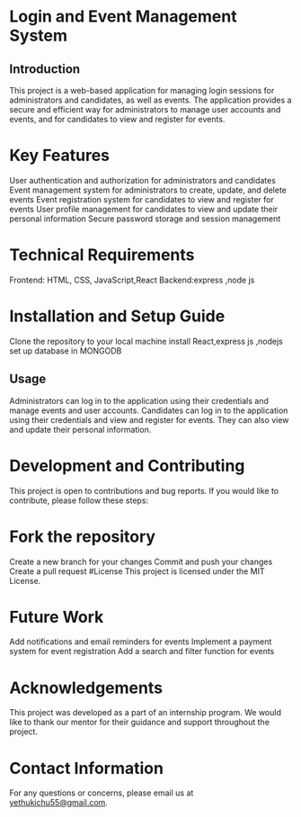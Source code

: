 
# Login and Event Management System

## Introduction

This project is a web-based application for managing login sessions for administrators and candidates, as well as events. The application provides a secure and efficient way for administrators to manage user accounts and events, and for candidates to view and register for events.

# Key Features

User authentication and authorization for administrators and candidates
Event management system for administrators to create, update, and delete events
Event registration system for candidates to view and register for events
User profile management for candidates to view and update their personal information
Secure password storage and session management
# Technical Requirements

Frontend: HTML, CSS, JavaScript,React
Backend:express ,node js
# Installation and Setup Guide

Clone the repository to your local machine
install React,express js ,nodejs
set up database in MONGODB
## Usage

Administrators can log in to the application using their credentials and manage events and user accounts.
Candidates can log in to the application using their credentials and view and register for events. They can also view and update their personal information.
# Development and Contributing

This project is open to contributions and bug reports. If you would like to contribute, please follow these steps:

# Fork the repository

Create a new branch for your changes
Commit and push your changes
Create a pull request
#License
This project is licensed under the MIT License.

# Future Work

Add notifications and email reminders for events
Implement a payment system for event registration
Add a search and filter function for events
# Acknowledgements

This project was developed as a part of an internship program. We would like to thank our mentor for their guidance and support throughout the project.

# Contact Information

For any questions or concerns, please email us at yethukichu55@gmail.com.